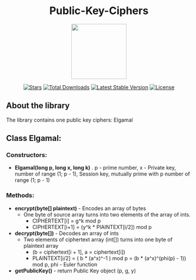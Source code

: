 <h1 align="center">Public-Key-Ciphers</h1>
<p align="center"><img src="https://i.imgur.com/ZfMSTrk.png" width=150></p>

<p align="center">
<a href="https://github.com/N1ghtF1re/Public-Key-Ciphers/stargazers"><img src="https://img.shields.io/github/stars/N1ghtF1re/Public-Key-Ciphers.svg" alt="Stars"></a>
<a href="https://github.com/N1ghtF1re/Public-Key-Ciphers/releases"><img src="https://img.shields.io/badge/downloads-4-brightgreen.svg" alt="Total Downloads"></a>
<a href="https://github.com/N1ghtF1re/Public-Key-Ciphers/releases"><img src="https://img.shields.io/github/tag/N1ghtF1re/Public-Key-Ciphers.svg" alt="Latest Stable Version"></a>
<a href="https://github.com/N1ghtF1re/Public-Key-Ciphers/blob/master/LICENSE"><img src="https://img.shields.io/github/license/N1ghtF1re/Public-Key-Ciphers.svg" alt="License"></a>
</p>
</p>

## About the library
The library contains one public key ciphers: Elgamal

## Class Elgamal: 

### Constructors: 
- **Elgamal(long p, long x, long k)** . p - prime number, x - Private key, number of range (1; p - 1), Session key, mutually prime with p number of range (1; p - 1)

### Methods: 
- **encrypt(byte[] plaintext)** - Encodes an array of bytes
  - One byte of source array turns into two elements of the array of ints.
     - CIPHERTEXT[i] = g^k mod p
     - CIPHERTEXT[i+1] = (y^k * PlAINTEXT[i/2]) mod p
- **decrypt(byte[])** - Decodes an array of ints
  - Two elements of ciphertext array (int[]) turns into one byte of plaintext array
    - (b = ciphertext[i + 1], a =  ciphertext[i])
    - PLAINTEXT[i/2] =  ( b * (a^x)^-1 ) mod p = (b * (a^x)^(phi(p) - 1)) mod p, phi - Euler function
- **getPublicKey()** - return Public Key object (p, g, y)



